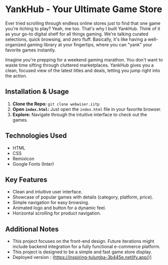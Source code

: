 # YankHub - Your Ultimate Game Store

Ever tried scrolling through endless online stores just to find that one game you're itching to play? Yeah, me too. That's why I built YankHub. Think of it as your go-to digital shelf for all things gaming. We're talking curated selections, quick browsing, and zero fluff. Basically, it's like having a well-organized gaming library at your fingertips, where you can "yank" your favorite games instantly.


Imagine you're prepping for a weekend gaming marathon. You don't want to waste time sifting through cluttered marketplaces. YankHub gives you a clean, focused view of the latest titles and deals, letting you jump right into the action.

## Installation & Usage

1.  **Clone the Repo:** `git clone webwiser.iitp`
2.  **Open `index.html`:** Just open the `index.html` file in your favorite browser.
3.  **Explore:** Navigate through the intuitive interface to check out the games.

## Technologies Used

* HTML
* CSS
* RemixIcon
* Google Fonts (Inter)

## Key Features

* Clean and intuitive user interface.
* Showcase of popular games with details (category, platform, price).
* Simple navigation for easy browsing.
* Animated logo and button for a dynamic feel.
* Horizontal scrolling for product navigation.

## Additional Notes

* This project focuses on the front-end design. Future iterations might include backend integration for a fully functional e-commerce platform.
* This project is designed to be a simple and fast game store display.
* Deployed version : (https://inspiring-tulumba-3b445e.netlify.app/)]

